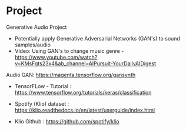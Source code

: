# Project

Generative Audio Project

- Potentially apply Generative Adversarial Networks (GAN's) to sound samples/audio 
- Video: Using GAN's to change music genre -https://www.youtube.com/watch?v=KMsFgts23x4&ab_channel=AIPursuit-YourDailyAIDigest

Audio GAN: https://magenta.tensorflow.org/gansynth

- TensorFLow - Tutorial : https://www.tensorflow.org/tutorials/keras/classification

- Spotify (Klio) dataset : https://klio.readthedocs.io/en/latest/userguide/index.html
- Klio Github : https://github.com/spotify/klio

